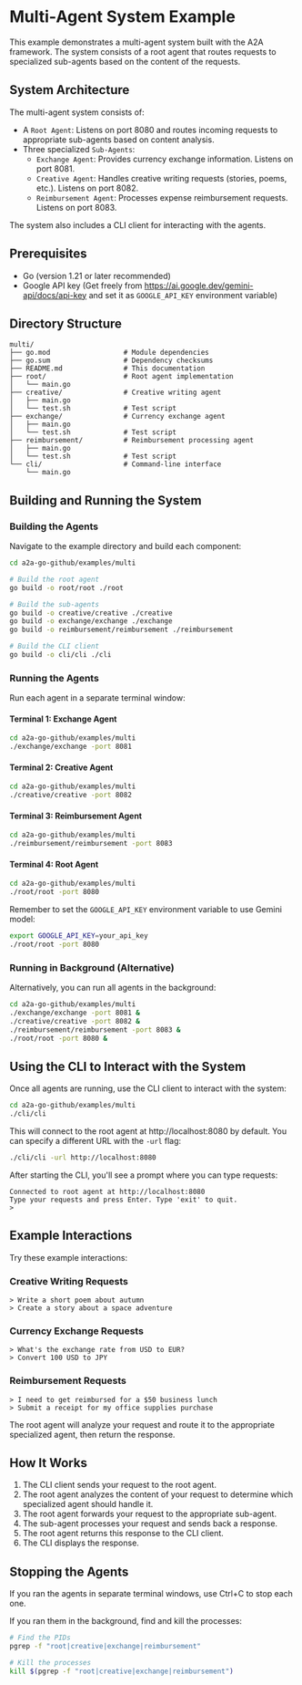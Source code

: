 # Multi-Agent System Example

This example demonstrates a multi-agent system built with the A2A framework. The system consists of a root agent that routes requests to specialized sub-agents based on the content of the requests.

## System Architecture

The multi-agent system consists of:

*   A `Root Agent`: Listens on port 8080 and routes incoming requests to appropriate sub-agents based on content analysis.
*   Three specialized `Sub-Agents`:
    *   `Exchange Agent`: Provides currency exchange information. Listens on port 8081.
    *   `Creative Agent`: Handles creative writing requests (stories, poems, etc.). Listens on port 8082.
    *   `Reimbursement Agent`: Processes expense reimbursement requests. Listens on port 8083.

The system also includes a CLI client for interacting with the agents.

## Prerequisites

*   Go (version 1.21 or later recommended)
*   Google API key (Get freely from https://ai.google.dev/gemini-api/docs/api-key and set it as `GOOGLE_API_KEY` environment variable)

## Directory Structure

```
multi/
├── go.mod                  # Module dependencies
├── go.sum                  # Dependency checksums
├── README.md               # This documentation
├── root/                   # Root agent implementation
│   └── main.go
├── creative/               # Creative writing agent
│   ├── main.go
│   └── test.sh             # Test script
├── exchange/               # Currency exchange agent
│   ├── main.go
│   └── test.sh             # Test script
├── reimbursement/          # Reimbursement processing agent
│   ├── main.go  
│   └── test.sh             # Test script
└── cli/                    # Command-line interface
    └── main.go
```

## Building and Running the System

### Building the Agents

Navigate to the example directory and build each component:

```bash
cd a2a-go-github/examples/multi

# Build the root agent
go build -o root/root ./root

# Build the sub-agents
go build -o creative/creative ./creative
go build -o exchange/exchange ./exchange
go build -o reimbursement/reimbursement ./reimbursement

# Build the CLI client
go build -o cli/cli ./cli
```

### Running the Agents

Run each agent in a separate terminal window:

#### Terminal 1: Exchange Agent
```bash
cd a2a-go-github/examples/multi
./exchange/exchange -port 8081
```

#### Terminal 2: Creative Agent
```bash
cd a2a-go-github/examples/multi
./creative/creative -port 8082
```

#### Terminal 3: Reimbursement Agent
```bash
cd a2a-go-github/examples/multi
./reimbursement/reimbursement -port 8083
```

#### Terminal 4: Root Agent
```bash
cd a2a-go-github/examples/multi
./root/root -port 8080
```

Remember to set the `GOOGLE_API_KEY` environment variable to use Gemini model:

```bash
export GOOGLE_API_KEY=your_api_key
./root/root -port 8080
```

### Running in Background (Alternative)

Alternatively, you can run all agents in the background:

```bash
cd a2a-go-github/examples/multi
./exchange/exchange -port 8081 &
./creative/creative -port 8082 &
./reimbursement/reimbursement -port 8083 &
./root/root -port 8080 &
```

## Using the CLI to Interact with the System

Once all agents are running, use the CLI client to interact with the system:

```bash
cd a2a-go-github/examples/multi
./cli/cli
```

This will connect to the root agent at http://localhost:8080 by default. You can specify a different URL with the `-url` flag:

```bash
./cli/cli -url http://localhost:8080
```

After starting the CLI, you'll see a prompt where you can type requests:

```
Connected to root agent at http://localhost:8080
Type your requests and press Enter. Type 'exit' to quit.
> 
```

## Example Interactions

Try these example interactions:

### Creative Writing Requests
```
> Write a short poem about autumn
> Create a story about a space adventure
```

### Currency Exchange Requests
```
> What's the exchange rate from USD to EUR?
> Convert 100 USD to JPY
```

### Reimbursement Requests
```
> I need to get reimbursed for a $50 business lunch
> Submit a receipt for my office supplies purchase
```

The root agent will analyze your request and route it to the appropriate specialized agent, then return the response.

## How It Works

1. The CLI client sends your request to the root agent.
2. The root agent analyzes the content of your request to determine which specialized agent should handle it.
3. The root agent forwards your request to the appropriate sub-agent.
4. The sub-agent processes your request and sends back a response.
5. The root agent returns this response to the CLI client.
6. The CLI displays the response.

## Stopping the Agents

If you ran the agents in separate terminal windows, use Ctrl+C to stop each one.

If you ran them in the background, find and kill the processes:

```bash
# Find the PIDs
pgrep -f "root|creative|exchange|reimbursement"

# Kill the processes
kill $(pgrep -f "root|creative|exchange|reimbursement")
``` 
 